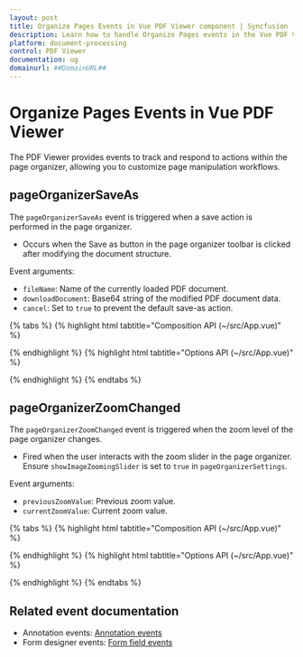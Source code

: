 ```yaml
---
layout: post
title: Organize Pages Events in Vue PDF Viewer component | Syncfusion
description: Learn how to handle Organize Pages events in the Vue PDF Viewer, including save-as and zoom-changed events for the page organizer.
platform: document-processing
control: PDF Viewer
documentation: ug
domainurl: ##DomainURL##
---
```


# Organize Pages Events in Vue PDF Viewer

The PDF Viewer provides events to track and respond to actions within the page organizer, allowing you to customize page manipulation workflows.

## pageOrganizerSaveAs

The `pageOrganizerSaveAs` event is triggered when a save action is performed in the page organizer.

- Occurs when the Save as button in the page organizer toolbar is clicked after modifying the document structure.

Event arguments:

- `fileName`: Name of the currently loaded PDF document.
- `downloadDocument`: Base64 string of the modified PDF document data.
- `cancel`: Set to `true` to prevent the default save-as action.

{% tabs %}
{% highlight html tabtitle="Composition API (~/src/App.vue)" %}

<template>
  <div id="app">
    <ejs-pdfviewer id="pdfViewer"
                   ref="pdfviewer"
                   :documentPath="documentPath"
                   :resourceUrl="resourceUrl"
                   :pageOrganizerSaveAs="onSaveAs">
    </ejs-pdfviewer>
  </div>
</template>

<script setup>
  import { PdfViewerComponent as EjsPdfviewer, Toolbar, Magnification, Navigation, LinkAnnotation, ThumbnailView, BookmarkView,
    TextSelection, Annotation, FormDesigner, FormFields, PageOrganizer } from '@syncfusion/ej2-vue-pdfviewer';
  import { provide, ref } from 'vue';

  const pdfviewer = ref(null);
  const documentPath = "https://cdn.syncfusion.com/content/pdf/pdf-succinctly.pdf";
  const resourceUrl = "https://cdn.syncfusion.com/ej2/31.2.2/dist/ej2-pdfviewer-lib";

  provide('PdfViewer', [Toolbar, Magnification, Navigation, LinkAnnotation, ThumbnailView, BookmarkView,
    TextSelection, Annotation, FormDesigner, FormFields, PageOrganizer]);

  const onSaveAs = function(args) {
    console.log('File Name is ' + args.fileName);
    console.log('Document data ' + args.downloadDocument);
    // args.cancel = true; // Uncomment to prevent default Save As
  };
</script>

{% endhighlight %}
{% highlight html tabtitle="Options API (~/src/App.vue)" %}

<template>
  <div id="app">
    <ejs-pdfviewer id="pdfViewer"
                   ref="pdfviewer"
                   :documentPath="documentPath"
                   :resourceUrl="resourceUrl"
                   :pageOrganizerSaveAs="onSaveAs">
    </ejs-pdfviewer>
  </div>
</template>

<script>
  import { PdfViewerComponent, Toolbar, Magnification, Navigation, LinkAnnotation, ThumbnailView, BookmarkView,
    TextSelection, Annotation, FormDesigner, FormFields, PageOrganizer } from '@syncfusion/ej2-vue-pdfviewer';

  export default {
    name: 'App',
    components: { 'ejs-pdfviewer': PdfViewerComponent },
    data() {
      return {
        documentPath: 'https://cdn.syncfusion.com/content/pdf/pdf-succinctly.pdf',
        resourceUrl: 'https://cdn.syncfusion.com/ej2/31.2.2/dist/ej2-pdfviewer-lib'
      };
    },
    provide: {
      PdfViewer: [Toolbar, Magnification, Navigation, LinkAnnotation, ThumbnailView, BookmarkView,
        TextSelection, Annotation, FormDesigner, FormFields, PageOrganizer]
    },
    methods: {
      onSaveAs(args) {
        console.log('File Name is ' + args.fileName);
        console.log('Document data ' + args.downloadDocument);
        // args.cancel = true; // Uncomment to prevent default Save As
      }
    }
  };
</script>

{% endhighlight %}
{% endtabs %}

## pageOrganizerZoomChanged

The `pageOrganizerZoomChanged` event is triggered when the zoom level of the page organizer changes.

- Fired when the user interacts with the zoom slider in the page organizer. Ensure `showImageZoomingSlider` is set to `true` in `pageOrganizerSettings`.

Event arguments:

- `previousZoomValue`: Previous zoom value.
- `currentZoomValue`: Current zoom value.

{% tabs %}
{% highlight html tabtitle="Composition API (~/src/App.vue)" %}

<template>
  <div id="app">
    <ejs-pdfviewer id="pdfViewer"
                   ref="pdfviewer"
                   :documentPath="documentPath"
                   :resourceUrl="resourceUrl"
                   :pageOrganizerZoomChanged="onZoomChanged"
                   :pageOrganizerSettings="pageOrganizerSettings">
    </ejs-pdfviewer>
  </div>
</template>

<script setup>
  import { PdfViewerComponent as EjsPdfviewer, Toolbar, Magnification, Navigation, LinkAnnotation, ThumbnailView, BookmarkView,
    TextSelection, Annotation, FormDesigner, FormFields, PageOrganizer } from '@syncfusion/ej2-vue-pdfviewer';
  import { provide, ref } from 'vue';

  const pdfviewer = ref(null);
  const documentPath = "https://cdn.syncfusion.com/content/pdf/pdf-succinctly.pdf";
  const resourceUrl = "https://cdn.syncfusion.com/ej2/31.2.2/dist/ej2-pdfviewer-lib";
  const pageOrganizerSettings = { showImageZoomingSlider: true };

  provide('PdfViewer', [Toolbar, Magnification, Navigation, LinkAnnotation, ThumbnailView, BookmarkView,
    TextSelection, Annotation, FormDesigner, FormFields, PageOrganizer]);

  const onZoomChanged = function(args) {
    console.log('Previous Zoom Value is ' + args.previousZoomValue);
    console.log('Current Zoom Value is ' + args.currentZoomValue);
  };
</script>

{% endhighlight %}
{% highlight html tabtitle="Options API (~/src/App.vue)" %}

<template>
  <div id="app">
    <ejs-pdfviewer id="pdfViewer"
                   ref="pdfviewer"
                   :documentPath="documentPath"
                   :resourceUrl="resourceUrl"
                   :pageOrganizerZoomChanged="onZoomChanged"
                   :pageOrganizerSettings="pageOrganizerSettings">
    </ejs-pdfviewer>
  </div>
</template>

<script>
  import { PdfViewerComponent, Toolbar, Magnification, Navigation, LinkAnnotation, ThumbnailView, BookmarkView,
    TextSelection, Annotation, FormDesigner, FormFields, PageOrganizer } from '@syncfusion/ej2-vue-pdfviewer';

  export default {
    name: 'App',
    components: { 'ejs-pdfviewer': PdfViewerComponent },
    data() {
      return {
        documentPath: 'https://cdn.syncfusion.com/content/pdf/pdf-succinctly.pdf',
        resourceUrl: 'https://cdn.syncfusion.com/ej2/31.2.2/dist/ej2-pdfviewer-lib',
        pageOrganizerSettings: { showImageZoomingSlider: true }
      };
    },
    provide: {
      PdfViewer: [Toolbar, Magnification, Navigation, LinkAnnotation, ThumbnailView, BookmarkView,
        TextSelection, Annotation, FormDesigner, FormFields, PageOrganizer]
    },
    methods: {
      onZoomChanged(args) {
        console.log('Previous Zoom Value is ' + args.previousZoomValue);
        console.log('Current Zoom Value is ' + args.currentZoomValue);
      }
    }
  };
</script>

{% endhighlight %}
{% endtabs %}

## Related event documentation

- Annotation events: [Annotation events](../annotation/annotation-event)
- Form designer events: [Form field events](../form-designer/form-field-events)
